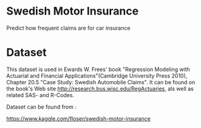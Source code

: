 # Swedish Motor Insurance

Predict how frequent claims are for car insurance

# Dataset

This dataset is used in Ewards W. Frees' book "Regression Modeling with Actuarial and Financial Applications"(Cambridge University Press 2010), Chapter 20.5 "Case Study: Swedish Automobile Claims". It can be found on the book's Web site http://research.bus.wisc.edu/RegActuaries, als well as related SAS- and R-Codes.

Dataset can be found from :

https://www.kaggle.com/floser/swedish-motor-insurance
